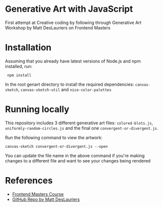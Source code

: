 # Generative Art with JavaScript
First attempt at Creative coding by following through Generative Art Workshop by Matt DesLauriers on Frontend Masters

# Installation
Assuming that you already have latest versions of Node.js and npm installed, run:

``` npm install``` 

In the root genart directory to install the required dependencies: `canvas-sketch`, `canvas-sketch-util` and `nice-color-palettes`

# Running locally
This repository includes 3 different generative art files: `colored-blots.js`, `uniformly-random-circles.js` and the final one `convergent-or-divergent.js`. 

Run the following command to view the artwork:

```canvas-sketch convergent-or-divergent.js --open```

You can update the file name in the above command if you're making changes to a different file and want to see your changes being rendered

# References
- [Frontend Masters Course ](https://frontendmasters.com/courses/canvas-webgl/)
- [GitHub Repo by Matt DesLauriers](https://github.com/mattdesl/workshop-generative-art)
